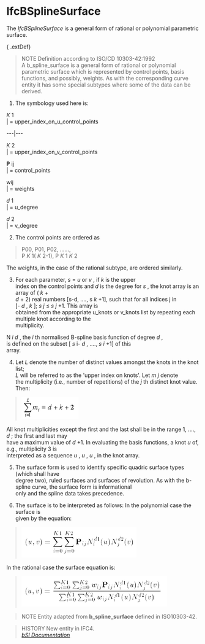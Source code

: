 IfcBSplineSurface
=================
The _IfcBSplineSurface_ is a general form of rational or polynomial parametric
surface.  
  
{ .extDef}  
> NOTE  Definition according to ISO/CD 10303-42:1992  
> A b_spline_surface is a general form of rational or polynomial parametric
> surface which is represented by control points, basis functions, and
> possibly, weights. As with the corresponding curve entity it has some
> special subtypes where some of the data can be derived.

  

  1. The symbology used here is:  
  
  
 _K_ 1  
| = upper_index_on_u_control_points  
  
---|---  
  
  
 _K_ 2  
| = upper_index_on_v_control_points  
  
  
  
 **P** ij  
| = control_points  
  
  
  
wij  
| = weights  
  
  
  
 _d_ 1  
| = u_degree  
  
  
  
 _d_ 2  
| = v_degree  
  
  
  
  

  

  2. The control points are ordered as  

> P00, P01, P02, ......,  
> P _K_ 1( _K_ 2-1), P _K_ 1 _K_ 2

  
The weights, in the case of the rational subtype, are ordered similarly.  
  
  

  

  3. For each parameter, _s_ = _u_ or _v_ , if _k_ is the upper  
index on the control points and _d_ is the degree for _s_ , the knot array is
an array of ( _k_ +  
 _d_ \+ 2) real numbers [s-d, ...., s _k_ +1], such that for all indices j in  
[- _d_ , _k_ ]; _s_ _j_ ≤ _s_ _j_ +1. This array is  
obtained from the appropriate u_knots or v_knots list by repeating each
multiple knot according to the  
multiplicity.  
  
  
  
N _i_ _d_ , the _i_ th normalised B-spline basis function of degree _d_ ,  
is defined on the subset [ _s_ i- _d_ , ...., _s_ _i_ +1] of this  
array.  
  
  

  

  4. Let _L_ denote the number of distinct values amongst the knots in the knot list;  
 _L_ will be referred to as the 'upper index on knots'. Let _m_ _j_ denote  
the multiplicity (i.e., number of repetitions) of the _j_ th distinct knot
value. Then:  

> ![formula](../figures/ifcbsplinecurve-math2.gif)

  
All knot multiplicities except the first and the last shall be in the range 1,
...., _d_ ; the first and last may  
have a maximum value of _d_ +1. In evaluating the basis functions, a knot _u_
of, e.g., multiplicity 3 is  
interpreted as a sequence _u_ , _u_ , _u_ , in the knot array.  
  
  

  

  5. The surface form is used to identify specific quadric surface types (which shall have  
degree two), ruled surfaces and surfaces of revolution. As with the b-spline
curve, the surface form is informational  
only and the spline data takes precedence.  
  
  

  

  6. The surface is to be interpreted as follows: In the polynomial case the surface is  
given by the equation:  

> ![formula](../figures/ifcbsplinesurface-math1.gif)

  
In the rational case the surface equation is:  

> ![formula](../figures/ifcbsplinesurface-math2.gif)

  

  

  
  
> NOTE  Entity adapted from **b_spline_surface** defined in ISO10303-42.  
  
> HISTORY  New entity in IFC4.  
[ _bSI
Documentation_](https://standards.buildingsmart.org/IFC/DEV/IFC4_2/FINAL/HTML/schema/ifcgeometryresource/lexical/ifcbsplinesurface.htm)



